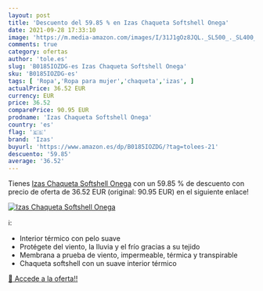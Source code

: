 ```yaml
---
layout: post
title: 'Descuento del 59.85 % en Izas Chaqueta Softshell Onega'
date: 2021-09-28 17:33:10
image: 'https://m.media-amazon.com/images/I/31J1gOz8JQL._SL500_._SL400_.jpg'
comments: true
category: ofertas
author: 'tole.es'
slug: 'B0185IOZDG-es Izas Chaqueta Softshell Onega'
sku: 'B0185IOZDG-es'
tags: [ 'Ropa','Ropa para mujer','chaqueta','izas', ]
actualPrice: 36.52 EUR
currency: EUR
price: 36.52
comparePrice: 90.95 EUR
prodname: 'Izas Chaqueta Softshell Onega'
country: 'es'
flag: '🇪🇸'
brand: 'Izas'
buyurl: 'https://www.amazon.es/dp/B0185IOZDG/?tag=tolees-21'
descuento: '59.85'
average: '36.52'
---
```


Tienes [Izas Chaqueta Softshell Onega](https://www.amazon.es/dp/B0185IOZDG/?tag=tolees-21) con un 59.85 % de descuento con precio de oferta de 36.52 EUR (original: 90.95 EUR) en el siguiente enlace!

[![Izas Chaqueta Softshell Onega](https://m.media-amazon.com/images/I/31J1gOz8JQL._SL500_._SL400_.jpg)](https://www.amazon.es/dp/B0185IOZDG/?tag=tolees-21)

ℹ️:

- Interior térmico con pelo suave
- Protégete del viento, la lluvia y el frío gracias a su tejido
- Membrana a prueba de viento, impermeable, térmica y transpirable
- Chaqueta softshell con un suave interior térmico

[🛒 Accede a la oferta!!](https://www.amazon.es/dp/B0185IOZDG/?tag=tolees-21)
